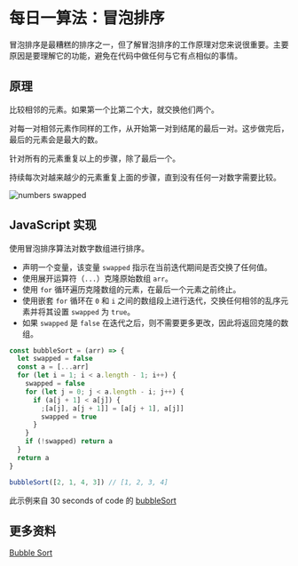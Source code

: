# 每日一算法：冒泡排序

冒泡排序是最糟糕的排序之一，但了解冒泡排序的工作原理对您来说很重要。主要原因是要理解它的功能，避免在代码中做任何与它有点相似的事情。

## 原理

比较相邻的元素。如果第一个比第二个大，就交换他们两个。

对每一对相邻元素作同样的工作，从开始第一对到结尾的最后一对。这步做完后，最后的元素会是最大的数。

针对所有的元素重复以上的步骤，除了最后一个。

持续每次对越来越少的元素重复上面的步骤，直到没有任何一对数字需要比较。

![numbers swapped](https://upload-images.jianshu.io/upload_images/18281896-254d16f74ebf00b9.png?imageMogr2/auto-orient/strip%7CimageView2/2/w/1240)

## JavaScript 实现

使用冒泡排序算法对数字数组进行排序。

- 声明一个变量，该变量 `swapped` 指示在当前迭代期间是否交换了任何值。
- 使用展开运算符（`...`）克隆原始数组 `arr`。
- 使用 `for` 循环遍历克隆数组的元素，在最后一个元素之前终止。
- 使用嵌套 `for` 循环在 `0` 和 `i` 之间的数组段上进行迭代，交换任何相邻的乱序元素并将其设置 `swapped` 为 `true`。
- 如果 `swapped` 是 `false` 在迭代之后，则不需要更多更改，因此将返回克隆的数组。

```js
const bubbleSort = (arr) => {
  let swapped = false
  const a = [...arr]
  for (let i = 1; i < a.length - 1; i++) {
    swapped = false
    for (let j = 0; j < a.length - i; j++) {
      if (a[j + 1] < a[j]) {
        ;[a[j], a[j + 1]] = [a[j + 1], a[j]]
        swapped = true
      }
    }
    if (!swapped) return a
  }
  return a
}

bubbleSort([2, 1, 4, 3]) // [1, 2, 3, 4]
```

此示例来自 30 seconds of code 的 [bubbleSort](https://www.30secondsofcode.org/js/s/bubble-sort)

## 更多资料

[Bubble Sort](https://github.com/trekhleb/javascript-algorithms/tree/master/src/algorithms/sorting/bubble-sort)
